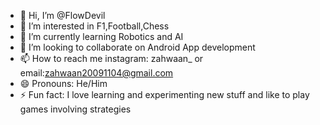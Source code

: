 - 👋 Hi, I’m @FlowDevil
- 👀 I’m interested in F1,Football,Chess
- 🌱 I’m currently learning Robotics and AI
- 💞️ I’m looking to collaborate on Android App development
- 📫 How to reach me instagram: zahwaan_ or email:zahwaan20091104@gmail.com
- 😄 Pronouns: He/Him
- ⚡ Fun fact: I love learning and experimenting new stuff and like to play games involving strategies 

<!---
FlowDevil/FlowDevil is a ✨ special ✨ repository because its `README.md` (this file) appears on your GitHub profile.
You can click the Preview link to take a look at your changes.
--->

